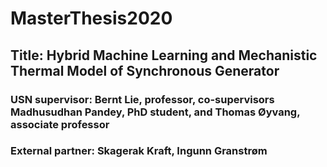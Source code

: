 # MasterThesis2020
## Title: Hybrid Machine Learning and Mechanistic Thermal Model of Synchronous Generator

### USN supervisor: Bernt Lie, professor, co-supervisors Madhusudhan Pandey, PhD student, and Thomas Øyvang, associate professor

### External partner: Skagerak Kraft, Ingunn Granstrøm
